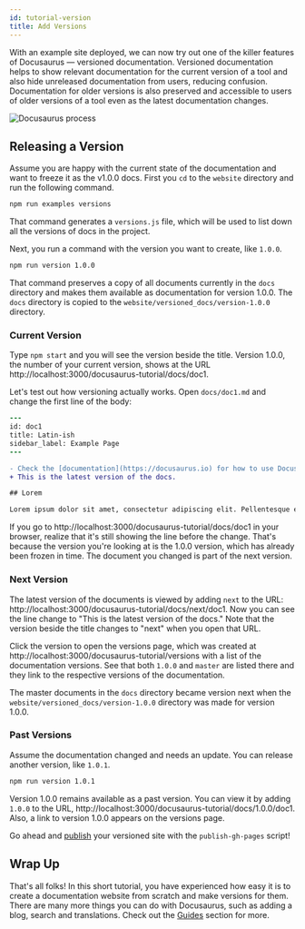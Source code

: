 ```yaml
---
id: tutorial-version
title: Add Versions
---
```


With an example site deployed, we can now try out one of the killer features of Docusaurus &mdash; versioned documentation. Versioned documentation helps to show relevant documentation for the current version of a tool and also hide unreleased documentation from users, reducing confusion. Documentation for older versions is also preserved and accessible to users of older versions of a tool even as the latest documentation changes.

<img alt="Docusaurus process" src="/img/undraw_docusaurus_process.svg" class="docImage"/>

## Releasing a Version

Assume you are happy with the current state of the documentation and want to freeze it as the v1.0.0 docs. First you `cd` to the `website` directory and run the following command.

```sh
npm run examples versions
```

That command generates a `versions.js` file, which will be used to list down all the versions of docs in the project.

Next, you run a command with the version you want to create, like `1.0.0`.

```sh
npm run version 1.0.0
```

That command preserves a copy of all documents currently in the `docs` directory and makes them available as documentation for version 1.0.0. The `docs` directory is copied to the `website/versioned_docs/version-1.0.0` directory.

### Current Version

Type `npm start` and you will see the version beside the title. Version 1.0.0, the number of your current version, shows at the URL http://localhost:3000/docusaurus-tutorial/docs/doc1.

Let's test out how versioning actually works. Open `docs/doc1.md` and change the first line of the body:

```diff
---
id: doc1
title: Latin-ish
sidebar_label: Example Page
---

- Check the [documentation](https://docusaurus.io) for how to use Docusaurus.
+ This is the latest version of the docs.

## Lorem

Lorem ipsum dolor sit amet, consectetur adipiscing elit. Pellentesque elementum dignissim ultricies.
```

If you go to http://localhost:3000/docusaurus-tutorial/docs/doc1 in your browser, realize that it's still showing the line before the change. That's because the version you're looking at is the 1.0.0 version, which has already been frozen in time. The document you changed is part of the next version.

### Next Version

The latest version of the documents is viewed by adding `next` to the URL: http://localhost:3000/docusaurus-tutorial/docs/next/doc1. Now you can see the line change to "This is the latest version of the docs." Note that the version beside the title changes to "next" when you open that URL.

Click the version to open the versions page, which was created at http://localhost:3000/docusaurus-tutorial/versions with a list of the documentation versions. See that both `1.0.0` and `master` are listed there and they link to the respective versions of the documentation.

The master documents in the `docs` directory became version next when the `website/versioned_docs/version-1.0.0` directory was made for version 1.0.0.

### Past Versions

Assume the documentation changed and needs an update. You can release another version, like `1.0.1`.

```sh
npm run version 1.0.1
```

Version 1.0.0 remains available as a past version. You can view it by adding `1.0.0` to the URL, http://localhost:3000/docusaurus-tutorial/docs/1.0.0/doc1. Also, a link to version 1.0.0 appears on the versions page.

Go ahead and [publish](https://docusaurus.io/docs/en/next/tutorial-publish-site) your versioned site with the `publish-gh-pages` script!

## Wrap Up

That's all folks! In this short tutorial, you have experienced how easy it is to create a documentation website from scratch and make versions for them. There are many more things you can do with Docusaurus, such as adding a blog, search and translations. Check out the [Guides](https://docusaurus.io/docs/en/next/versioning) section for more.
